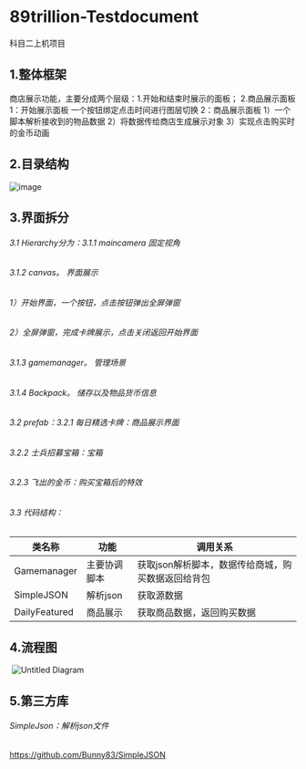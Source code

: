 # 89trillion-Testdocument
科目二上机项目

## **1.整体框架**
商店展示功能，主要分成两个层级：1.开始和结束时展示的面板； 2.商品展示面板
1：开始展示面板 一个按钮绑定点击时间进行图层切换
2：商品展示面板 1）一个脚本解析接收到的物品数据
             2）将数据传给商店生成展示对象
             3）实现点击购买时的金币动画


## **2.目录结构**
![image](https://github.com/89trillion-hongxiaobo/test1/blob/master/READMEIMG/test1.tree.png)

## 3.界面拆分

###### 3.1 Hierarchy分为：3.1.1 maincamera		固定视角	

###### 					          3.1.2 canvas。             界面展示

###### 							       1）开始界面，一个按钮，点击按钮弹出全屏弹窗

###### 								   2）全屏弹窗，完成卡牌展示，点击关闭返回开始界面

###### 						       3.1.3 gamemanager。  管理场景

###### 							   3.1.4 Backpack。         储存以及物品货币信息

###### 3.2 prefab：3.2.1 每日精选卡牌：商品展示界面

###### 				   3.2.2 士兵招募宝箱：宝箱

######                    3.2.3 飞出的金币：购买宝箱后的特效

###### 3.3 代码结构：

| 类名称        | 功能         | 调用关系                                           |
| ------------- | ------------ | -------------------------------------------------- |
| Gamemanager   | 主要协调脚本 | 获取json解析脚本，数据传给商城，购买数据返回给背包 |
| SimpleJSON    | 解析json     | 获取源数据                                         |
| DailyFeatured | 商品展示     | 获取商品数据，返回购买数据                         |

## 4.流程图

​       ![Untitled Diagram](https://github.com/89trillion-hongxiaobo/test1/blob/master/READMEIMG/Untitled%20Diagram.png)

## 5.第三方库

###### SimpleJson：解析json文件

https://github.com/Bunny83/SimpleJSON

